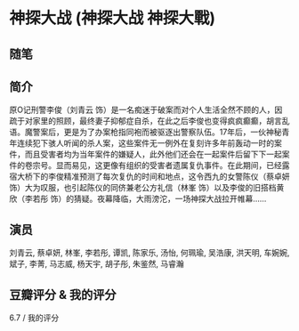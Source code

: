# 神探大战 (神探大战 神探大戰)

## 随笔

## 简介

原O记刑警李俊（刘青云 饰）是一名痴迷于破案而对个人生活全然不顾的人，因疏于对家里的照顾，最终妻子抑郁症自杀，在此之后李俊也变得疯疯癫癫，胡言乱语。魔警案后，更是为了办案枪指同袍而被驱逐出警察队伍。17年后，一伙神秘青年连续犯下骇人听闻的杀人案，这些案件无一例外在复刻许多年前轰动一时的案件，而且受害者均为当年案件的嫌疑人，此外他们还会在一起案件后留下下一起案件的卷宗号。显而易见，这更像有组织的受害者遗属复仇事件。在此期间，已经露宿大桥下的李俊精准预测了每次复仇的时间和地点，这令西九的女警陈仪（蔡卓妍 饰）大为叹服，也引起陈仪的同侪兼老公方礼信（林峯 饰）以及李俊的旧搭档黄欣（李若彤 饰）的猜疑。夜幕降临，大雨滂沱，一场神探大战拉开帷幕……

## 演员

刘青云, 蔡卓妍, 林峯, 李若彤, 谭凯, 陈家乐, 汤怡, 何珮瑜, 吴浩康, 洪天明, 车婉婉, 斌子, 李菁, 马志威, 杨天宇, 胡子彤, 朱鉴然, 马睿瀚

## 豆瓣评分 & 我的评分

6.7 / 我的评分
